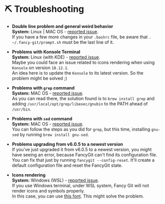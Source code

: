 # :pick: Troubleshooting

- **Double line problem and general weird behavior**  
**System:** Linux | MAC OS - [reported issue](https://github.com/diogocavilha/fancy-git/issues/63).  
If you have a few more changes in your `.bashrc` file, be aware that `. ~/.fancy-git/prompt.sh` must be the last line of it.

- **Problems with Konsole Terminal**  
**System:** Linux (with KDE) - [reported issue](https://bugs.kde.org/show_bug.cgi?id=272443).  
Maybe you could face an issue related to icons rendering when using `Konsole` on version `18.12.1`.  
An idea here is to update the `Konsole` to its latest version. So the problem might be solved ;)

- **Problems with `grep` command**  
**System:** MAC OS - [reported issue](https://github.com/diogocavilha/fancy-git/issues/47).  
As you can read there, the solution found is to `brew install grep` and adding `/usr/local/opt/grep/libexec/gnubin` to the PATH ahead of `/usr/bin`.

- **Problems with `sed` command**  
**System:** MAC OS - [reported issue](https://github.com/diogocavilha/fancy-git/issues/47).  
You can follow the steps as you did for `grep`, but this time, installing `gnu-sed` by running `brew install gnu-sed`.

- **Problems upgrading from v6.0.5 to a newest version**  
If you've just upgraded it from v6.0.5 to a newest version, you might have seeing an error, because FancyGit can't find its configuration file.  
You can fix that just by running `fancygit --config-reset`. It'll create a default configuration file and reset the FancyGit state.

- **Icons rendering**  
**System:** Windows (WSL) - [reported issue](https://github.com/diogocavilha/fancy-git/issues/70).  
If you use Windows terminal, under WSL system, Fancy Git will not render icons and symbols properly.  
In this case, you can use [this font](https://github.com/microsoft/cascadia-code). This might solve the problem.
